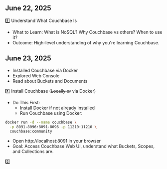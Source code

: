 ## June 22, 2025
1️⃣ Understand What Couchbase Is
  * What to Learn: What is NoSQL? Why Couchbase vs others? When to use it?
  * Outcome: High-level understanding of why you're learning Couchbase.

## June 23, 2025
- Installed Couchbase via Docker
- Explored Web Console
- Read about Buckets and Documents


1️⃣ Install Couchbase (~~Locally or~~ via Docker)
* Do This First:
  * Install Docker if not already installed
  * Run Couchbase using Docker:
```bash
docker run -d --name couchbase \
  -p 8091-8096:8091-8096 -p 11210:11210 \
  couchbase:community
```
  * Open http://localhost:8091 in your browser
  * Goal: Access Couchbase Web UI, understand what Buckets, Scopes, and Collections are.

2️⃣ 